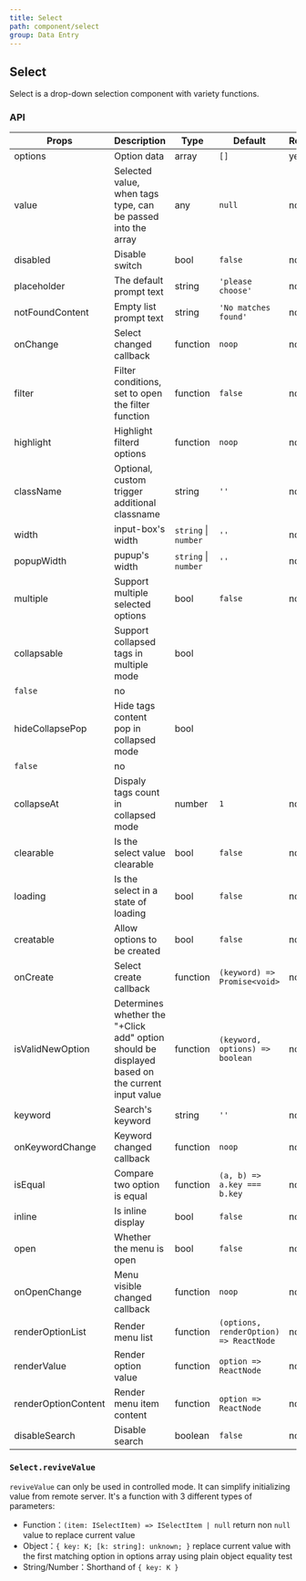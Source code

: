 ```yaml
---
title: Select
path: component/select
group: Data Entry
---
```


## Select

Select is a drop-down selection component with variety functions.

### API

| Props               | Description                                                                                     | Type                 | Default                                | Required |
| ------------------- | ----------------------------------------------------------------------------------------------- | -------------------- | -------------------------------------- | -------- |
| options             | Option data                                                                                     | array                | `[]`                                   | yes      |
| value               | Selected value, when tags type, can be passed into the array                                    | any                  | `null`                                 | no       |
| disabled            | Disable switch                                                                                  | bool                 | `false`                                | no       |
| placeholder         | The default prompt text                                                                         | string               | `'please choose'`                      | no       |
| notFoundContent     | Empty list prompt text                                                                          | string               | `'No matches found'`                   | no       |
| onChange            | Select changed callback                                                                         | function             | `noop`                                 | no       |
| filter              | Filter conditions, set to open the filter function                                              | function             | `false`                                | no       |
| highlight           | Highlight filterd options                                                                       | function             | `noop`                                 | no       |
| className           | Optional, custom trigger additional classname                                                   | string               | `''`                                   | no       |
| width               | input-box's width                                                                               | `string` \| `number` | `''`                                   | no       |
| popupWidth          | pupup's width                                                                                   | `string` \| `number` | `''`                                   | no       |
| multiple            | Support multiple selected options                                                               | bool                 | `false`                                | no       |
| collapsable         | Support collapsed tags in multiple mode                                                         | bool                 |
| `false`             | no                                                                                              |
| hideCollapsePop     | Hide tags content pop in collapsed mode                                                         | bool                 |
| `false`             | no                                                                                              |
| collapseAt          | Dispaly tags count in collapsed mode                                                            | number               | `1`                                    | no       |
| clearable           | Is the select value clearable                                                                   | bool                 | `false`                                | no       |
| loading             | Is the select in a state of loading                                                             | bool                 | `false`                                | no       |
| creatable           | Allow options to be created                                                                     | bool                 | `false`                                | no       |
| onCreate            | Select create callback                                                                          | function             | `(keyword) => Promise<void>`           | no       |
| isValidNewOption    | Determines whether the "+Click add" option should be displayed based on the current input value | function             | `(keyword, options) => boolean`        | no       |
| keyword             | Search's keyword                                                                                | string               | `''`                                   | no       |
| onKeywordChange     | Keyword changed callback                                                                        | function             | `noop`                                 | no       |
| isEqual             | Compare two option is equal                                                                     | function             | `(a, b) => a.key === b.key`            | no       |
| inline              | Is inline display                                                                               | bool                 | `false`                                | no       |
| open                | Whether the menu is open                                                                        | bool                 | `false`                                | no       |
| onOpenChange        | Menu visible changed callback                                                                   | function             | `noop`                                 | no       |
| renderOptionList    | Render menu list                                                                                | function             | `(options, renderOption) => ReactNode` | no       |
| renderValue         | Render option value                                                                             | function             | `option => ReactNode`                  | no       |
| renderOptionContent | Render menu item content                                                                        | function             | `option => ReactNode`                  | no       |
| disableSearch       | Disable search                                                                                  | boolean              | `false`                                | no       |

### `Select.reviveValue`

`reviveValue` can only be used in controlled mode. It can simplify initializing value from remote server. It's a function with 3 different types of parameters:

- Function：`(item: ISelectItem) => ISelectItem | null` return non `null` value to replace current value
- Object：`{ key: K; [k: string]: unknown; }` replace current value with the first matching option in options array using plain object equality test
- String/Number：Shorthand of `{ key: K }`
